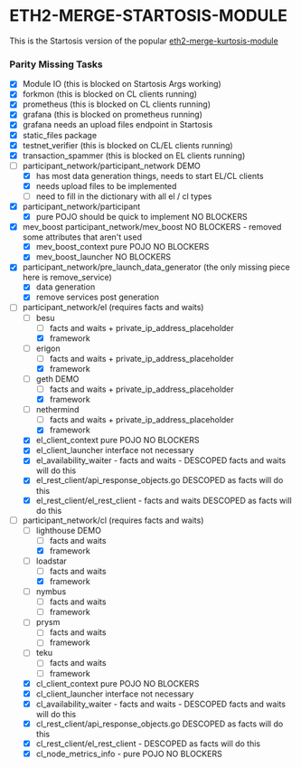ETH2-MERGE-STARTOSIS-MODULE
===========================

This is the Startosis version of the popular [eth2-merge-kurtosis-module](https://github.com/kurtosis-tech/eth2-merge-kurtosis-module/)


### Parity Missing Tasks

- [x] Module IO (this is blocked on Startosis Args working)
- [x] forkmon (this is blocked on CL clients running)
- [x] prometheus (this is blocked on CL clients running)
- [x] grafana (this is blocked on prometheus running)
- [x] grafana needs an upload files endpoint in Startosis
- [x] static_files package
- [x] testnet_verifier (this is blocked on CL/EL clients running)
- [x] transaction_spammer (this is blocked on EL clients running)
- [ ] participant_network/participant_network DEMO
  - [x] has most data generation things, needs to start EL/CL clients
  - [x] needs upload files to be implemented
  - [ ] need to fill in the dictionary with all el / cl types
- [x] participant_network/participant
  - [x] pure POJO should be quick to implement NO BLOCKERS
- [x] mev_boost participant_network/mev_boost NO BLOCKERS - removed some attributes that aren't used
  - [x] mev_boost_context pure POJO NO BLOCKERS
  - [x] mev_boost_launcher NO BLOCKERS
- [x] participant_network/pre_launch_data_generator (the only missing piece here is remove_service)
  - [x] data generation
  - [x] remove services post generation
- [ ] participant_network/el (requires facts and waits)
  - [ ] besu
    - [ ] facts and waits + private_ip_address_placeholder
    - [x] framework
  - [ ] erigon
    - [ ] facts and waits + private_ip_address_placeholder
    - [x] framework
  - [ ] geth DEMO
    - [ ] facts and waits + private_ip_address_placeholder
    - [x] framework
  - [ ] nethermind
    - [ ] facts and waits + private_ip_address_placeholder
    - [x] framework
  - [x] el_client_context pure POJO NO BLOCKERS
  - [x] el_client_launcher interface not necessary
  - [x] el_availability_waiter - facts and waits - DESCOPED facts and waits will do this
  - [x] el_rest_client/api_response_objects.go DESCOPED as facts will do this
  - [x] el_rest_client/el_rest_client - facts and waits  DESCOPED as facts will do this
- [ ] participant_network/cl (requires facts and waits)
  - [ ] lighthouse DEMO
    - [ ] facts and waits
    - [x] framework
  - [ ] loadstar
    - [ ] facts and waits
    - [x] framework
  - [ ] nymbus
    - [ ] facts and waits
    - [ ] framework  
  - [ ] prysm
    - [ ] facts and waits
    - [ ] framework
  - [ ] teku
    - [ ] facts and waits
    - [ ] framework  
  - [x] cl_client_context pure POJO NO BLOCKERS
  - [x] cl_client_launcher interface not necessary
  - [x] cl_availability_waiter - facts and waits - DESCOPED facts and waits will do this
  - [x] cl_rest_client/api_response_objects.go DESCOPED as facts will do this
  - [x] cl_rest_client/el_rest_client - DESCOPED as facts will do this
  - [x] cl_node_metrics_info - pure POJO NO BLOCKERS